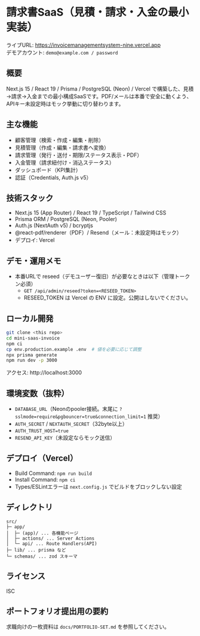 # 請求書SaaS（見積・請求・入金の最小実装）

ライブURL: https://invoicemanagementsystem-nine.vercel.app  
デモアカウント: `demo@example.com / password`

## 概要
Next.js 15 / React 19 / Prisma / PostgreSQL (Neon) / Vercel で構築した、見積→請求→入金までの最小構成SaaSです。PDF/メールは本番で安全に動くよう、APIキー未設定時はモック挙動に切り替わります。

## 主な機能
- 顧客管理（検索・作成・編集・削除）
- 見積管理（作成・編集・請求書へ変換）
- 請求管理（発行・送付・期限/ステータス表示・PDF）
- 入金管理（請求紐付け・消込ステータス）
- ダッシュボード（KPI集計）
- 認証（Credentials, Auth.js v5）

## 技術スタック
- Next.js 15 (App Router) / React 19 / TypeScript / Tailwind CSS
- Prisma ORM / PostgreSQL (Neon, Pooler)
- Auth.js (NextAuth v5) / bcryptjs
- @react-pdf/renderer（PDF）/ Resend（メール：未設定時はモック）
- デプロイ: Vercel

## デモ・運用メモ
- 本番URLで reseed（デモユーザー復旧）が必要なときは以下（管理トークン必須）
  - `GET /api/admin/reseed?token=<RESEED_TOKEN>`
  - RESEED_TOKEN は Vercel の ENV に設定。公開はしないでください。

## ローカル開発
```bash
git clone <this repo>
cd mini-saas-invoice
npm ci
cp env.production.example .env  # 値を必要に応じて調整
npx prisma generate
npm run dev -p 3000
```
アクセス: http://localhost:3000

## 環境変数（抜粋）
- `DATABASE_URL`（Neonのpooler接続。末尾に `?sslmode=require&pgbouncer=true&connection_limit=1` 推奨）
- `AUTH_SECRET` / `NEXTAUTH_SECRET`（32byte以上）
- `AUTH_TRUST_HOST=true`
- `RESEND_API_KEY`（未設定ならモック送信）

## デプロイ（Vercel）
- Build Command: `npm run build`
- Install Command: `npm ci`
- Types/ESLintエラーは `next.config.js` でビルドをブロックしない設定

## ディレクトリ
```
src/
├─ app/
│  ├─ (app)/ ... 各機能ページ
│  ├─ actions/ ... Server Actions
│  └─ api/ ... Route Handlers(API)
├─ lib/ ... prisma など
└─ schemas/ ... zod スキーマ
```

## ライセンス
ISC

## ポートフォリオ提出用の要約
求職向けの一枚資料は `docs/PORTFOLIO-SET.md` を参照してください。
